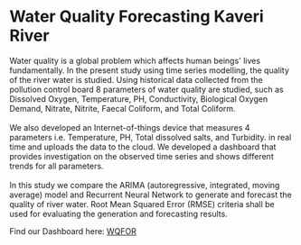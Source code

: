 # Water Quality Forecasting Kaveri River

Water quality is a global problem which affects human beings' lives fundamentally. 
In the present study using time series modelling, the quality of the river water is studied. Using 
historical data collected from the pollution control board 8 parameters of water quality are studied, 
such as Dissolved Oxygen, Temperature, PH, Conductivity, Biological Oxygen Demand, Nitrate, 
Nitrite, Faecal Coliform, and Total Coliform. <br><br>
We also developed an Internet-of-things device that 
measures 4 parameters i.e. Temperature, PH, Total dissolved salts, and Turbidity. in real time and 
uploads the data to the cloud. We developed a dashboard that provides investigation on the 
observed time series and shows different trends for all parameters. <br><br>
In this study we compare the ARIMA (autoregressive, integrated, moving average) model and Recurrent Neural Network to 
generate and forecast the quality of river water. Root Mean Squared Error (RMSE) criteria shall 
be used for evaluating the generation and forecasting results.

Find our Dashboard here: [WQFOR]([https://pages.github.com/](https://arunjoseph19.github.io/Water-Quality-Forecasting/))

